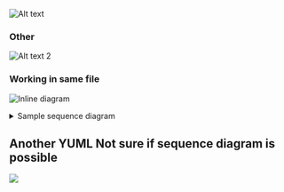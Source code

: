 ![Alt text](https://g.gravizo.com/source/svg?https://raw.githubusercontent.com/Azure/azure-iot-sdk-python-preview/diagrams/azure-iot-hub-devicesdk/doc/component1.plantuml)


### Other
![Alt text 2](https://g.gravizo.com/source/svg?https://raw.githubusercontent.com/Azure/azure-iot-sdk-python-preview/diagrams/azure-iot-hub-devicesdk/doc/component2.plantuml)


### Working in same file
![Inline diagram](https://g.gravizo.com/source/inline_diag2?https://raw.githubusercontent.com/Azure/azure-iot-sdk-python-preview/diagrams/azure-iot-hub-devicesdk/doc/component.md)
<details> 
<summary>Sample sequence diagram</summary>
inline_diag2
@startuml;
actor user;
participant "Authentication Provider Factory" as authfac;
participant "Authentication Provider" as auth;
user -> authfac: supply connection string;
activate authfac;
authfac -> auth : factory method call
activate auth;
auth -> authfac : Authentication Provider Object;
deactivate auth;
authfac -> user: Authentication Provider Object;
deactivate authfac;

participant "Device Client" as client;
activate client;
user -> client: create client (auth provider, protocol);
client -> client : class call
client -> user : a device client

@enduml
inline_diag2
</details>

## Another YUML Not sure if sequence diagram is possible
<img src="http://yuml.me/diagram/scruffy/class/[note: You can stick notes on diagrams too!{bg:cornsilk}],[Customer]<>1-orders 0..*>[Order], [Order]++*-*>[LineItem], [Order]-1>[DeliveryMethod], [Order]*-*>[Product], [Category]<->[Product], [DeliveryMethod]^[National], [DeliveryMethod]^[International]" >
